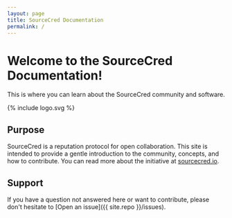 ```yaml
---
layout: page
title: SourceCred Documentation
permalink: /
---
```


# Welcome to the SourceCred Documentation!

This is where you can learn about the SourceCred community and software.

{% include logo.svg %}

## Purpose

SourceCred is a reputation protocol for open collaboration. This site
is intended to provide a gentle introduction to the community,
concepts, and how to contribute. You can read more
about the initiative at <a href="https://sourcecred.io">sourcecred.io</a>.

## Support

If you have a question not answered here or want to contribute, please don't
hesitate to [Open an issue]({{ site.repo }}/issues).
